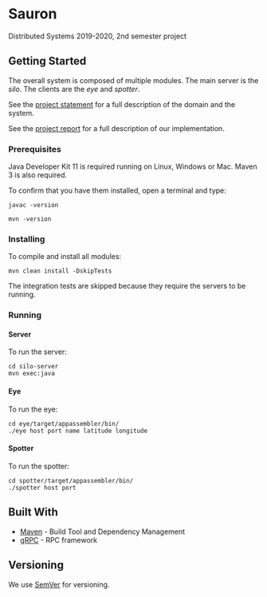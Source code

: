# Sauron

Distributed Systems 2019-2020, 2nd semester project


## Getting Started

The overall system is composed of multiple modules.
The main server is the _silo_.
The clients are the _eye_ and _spotter_.

See the [project statement](https://github.com/tecnico-distsys/Sauron/blob/master/README.md) for a full description of the domain and the system.

See the [project report](https://github.com/guilherme-p/A16-Sauron/blob/master/report/README.md) for a full description of our implementation.

### Prerequisites

Java Developer Kit 11 is required running on Linux, Windows or Mac.
Maven 3 is also required.

To confirm that you have them installed, open a terminal and type:

```
javac -version

mvn -version
```

### Installing

To compile and install all modules:

```
mvn clean install -DskipTests
```

The integration tests are skipped because they require the servers to be running.


### Running

#### Server

To run the server:

```
cd silo-server
mvn exec:java
```

#### Eye

To run the eye:

```
cd eye/target/appassembler/bin/
./eye host port name latitude longitude
```

#### Spotter

To run the spotter:

```
cd spotter/target/appassembler/bin/
./spotter host port
```

## Built With

* [Maven](https://maven.apache.org/) - Build Tool and Dependency Management
* [gRPC](https://grpc.io/) - RPC framework


## Versioning

We use [SemVer](http://semver.org/) for versioning. 
